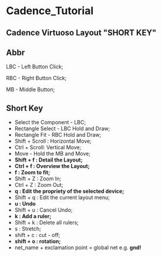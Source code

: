 # Cadence_Tutorial
## Cadence Virtuoso Layout "SHORT KEY"

## Abbr

LBC - Left Button Click;

RBC - Right Button Click;

MB - Middle Button;

## Short Key

* Select the Component - LBC;
* Rectangle Select -  LBC Hold and Draw;
* Rectangle Fit - RBC Hold and Draw;
* Shift + Scroll : Horizontal Move;
* Ctrl + Scroll: Vertical Move;
* Move - Hold the MB and Move;
* **Shift + f : Detail the Layout;** 
* **Ctrl + f : Overview the Layout;**
* **f : Zoom to fit;**
* Shift + Z : Zoom In;
* Ctrl + Z : Zoom Out;
* **q : Edit the propriety of the selected device;**
* Shift + q : Edit the current layout menu;
* **u : Undo**
* Shift + u : Cancel Undo;
* **k : Add a ruler;**
* Shift + k : Delete all rulers;
* s : Stretch;
* shift + c : cut - off;
* **shift + o : rotation;**
* net_name + exclamation point = global net e.g. **gnd!**
